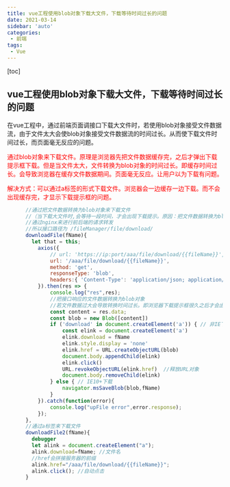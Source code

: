 ```yaml
---
title: vue工程使用blob对象下载大文件，下载等待时间过长的问题
date: 2021-03-14
sidebar: 'auto'
categories: 
 - 前端
tags:
 - Vue
---
```


[toc]

## vue工程使用blob对象下载大文件，下载等待时间过长的问题

在vue工程中，通过前端页面调接口下载大文件时，若使用blob对象接受文件数据流，由于文件太大会使blob对象接受文件数据流的时间过长。从而使下载文件时间过长，而页面毫无反应的问题。

<span style="color: red;">通过blob对象来下载文件。原理是浏览器先把文件数据缓存完，之后才弹出下载提示框下载。但是当文件太大，文件转换为blob对象的时间过长。即缓存时间过长。会导致浏览器在缓存文件数据期间。页面毫无反应。让用户以为下载有问题。</span>

<span style="color: red;">解决方式：可以通过a标签的形式下载文件。浏览器会一边缓存一边下载。而不会出现缓存完，才显示下载提示框的问题。</span>

```js
      //通过把文件数据转换为blob对象来下载文件
      //（当下载大文件时,会等待一段时间，才会出现下载提示。原因：把文件数据转换为blob对象时间过长）
      //通过nginx来进行前后端的请求转发
      //所以接口路径为 /fileManager/file/download/
      downloadFile(fName){
        let that = this;
          axios({
              // url: 'https://ip:port/aaa/file/download/{{fileName}}',
              url: '/aaa/file/download/{{fileName}}',
              method: 'get',
              responseType: 'blob',
              headers:{ 'Content-Type': 'application/json; application/octet-stream'}
          }).then(res => {
              console.log("res",res);
              //把接口响应的文件数据转换为blob对象
              //若文件数据过大会导致转换时间过长。即浏览器下载提示框很久之后才会出现。
              const content = res.data;
              const blob = new Blob([content])
              if ('download' in document.createElement('a')) { // 非IE下载
                  const elink = document.createElement('a')
                  elink.download = fName
                  elink.style.display = 'none'
                  elink.href = URL.createObjectURL(blob)
                  document.body.appendChild(elink)
                  elink.click()
                  URL.revokeObjectURL(elink.href)  //释放URL对象
                  document.body.removeChild(elink)
              } else { // IE10+下载
                  navigator.msSaveBlob(blob,fName)
              }
          }).catch(function(error){
              console.log("upFile error",error.response);
          });
      },
      //通过a标签来下载文件
      downloadFile2(fName){
        debugger
        let alink = document.createElement("a");
        alink.download=fName; //文件名
        //href会拼接服务器的前缀
        alink.href="/aaa/file/download/{{fileName}}";
        alink.click(); //自动点击
      }
```

